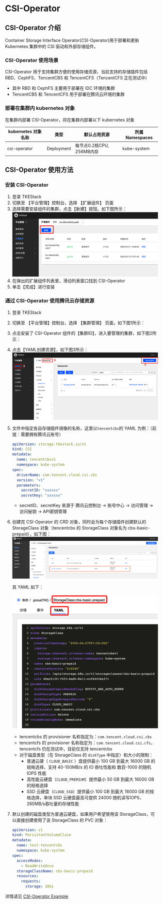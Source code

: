 # CSI-Operator

## CSI-Operator 介绍 

Container Storage Interface Operator(CSI-Operator)用于部署和更新 Kubernetes 集群中的 CSI 驱动和外部存储组件。


### CSI-Operator 使用场景

CSI-Operator 用于支持集群方便的使用存储资源，当前支持的存储插件包括 RBD、CephFS、TencentCBS 和 TencentCFS（TencentCFS 正在测试中）
* 其中 RBD 和 CephFS 主要用于部署在 IDC 环境的集群
* TencentCBS 和 TencentCFS 用于部署在腾讯云环境的集群


### 部署在集群内 kubernetes 对象

在集群内部署 CSI-Operator，将在集群内部署以下 kubernetes 对象

| kubernetes 对象名称 | 类型 | 默认占用资源 | 所属 Namespaces |
| ----------------- | --- | ---------- | ------------- |
| csi-operator |Deployment |每节点0.2核CPU, 256MB内存|kube-system|

## CSI-Operator 使用方法

### 安装 CSI-Operator

1. 登录 TKEStack
2. 切换至 【平台管理】控制台，选择 【扩展组件】 页面
3. 选择需要安装组件的集群，点击【新建】按钮。如下图所示：
![新建组件](images/新建扩展组件.png)
4. 在弹出的扩展组件列表里，滑动列表窗口找到 CSI-Operator
5. 单击【完成】进行安装

### 通过 CSI-Operator 使用腾讯云存储资源
1. 登录 TKEStack

2. 切换至 【平台管理】控制台，选择 【集群管理】 页面，如下图1所示：

3. 点击安装了 CSI-Operator 组件的【集群ID】，进入要管理的集群，如下图2所示：

4. 点击【YAML创建资源】，如下图3所示：![CSI创建](images/CSI创建.png)

5. 文件中指定各自存储插件镜像的名称，这里以`tencentcbs`的 YAML 为例：（前提：需要拥有腾讯云账号）

   ```yaml
   apiVersion: storage.tkestack.io/v1
   kind: CSI
   metadata:
     name: tencentcbsv1
     namespace: kube-system
   spec:
     driverName: com.tencent.cloud.csi.cbs
     version: "v1"
     parameters:
       secretID: "xxxxxx"
       secretKey: "xxxxxx"
   ```

   * secretID、secretKey 来源于 腾讯云控制台 -> 账号中心 -> 访问管理 -> 访问秘钥 -> API密钥管理

6. 创建完 CSI-Operator 的 CRD 对象，同时会为每个存储插件创建默认的 StorageClass 对象（tencentcbs 的 StorageClass 对象名为 cbs-basic-prepaid），如下图：![storageclass](images/storageclass.png)

   其 YAML 如下：

   ![csi-yaml](images/csi-yaml.png)

   - tencentcbs 的 provisioner 名称指定为：`com.tencent.cloud.csi.cbs`
   - tencentcfs 的 provisioner 名称指定为：`com.tencent.cloud.csi.cfs`，tencentcfs 仍在测试中，目前仅支持 tencentcbs
   - 对于磁盘类型（在 StorageClass 的 `diskType` 中指定）和大小的限制：
     - 普通云硬（ `CLOUD_BASIC` ）盘提供最小 100 GB 到最大 16000 GB 的规格选择，支持 40-100MB/s 的 IO 吞吐性能和 数百-1000 的随机 IOPS 性能
     - 高性能云硬盘（`CLOUD_PREMIUM`）提供最小 50 GB 到最大 16000 GB 的规格选择
     - SSD 云硬盘（`CLOUD_SSD`）提供最小 100 GB 到最大 16000 GB 的规格选择，单块 SSD 云硬盘最高可提供 24000 随机读写IOPS、260MB/s吞吐量的存储性能

7. 默认创建的磁盘类型为普通云硬盘，如果用户希望使用该 StorageClass，可以直接创建使用了该 StorageClass 的 PVC 对象：

   ```yaml
   apiVersion: v1
   kind: PersistentVolumeClaim
   metadata:
     name: test-tencentcbs
     namespace: kube-system
   spec:
     accessModes:
       - ReadWriteOnce
     storageClassName: cbs-basic-prepaid
     resources:
       requests:
         storage: 10Gi
   ```



详情请见 [CSI-Operator Example](https://github.com/tkestack/csi-operator/blob/master/examples)


